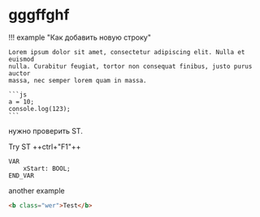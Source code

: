 # gggffghf

!!! example "Как добавить новую строку"

    Lorem ipsum dolor sit amet, consectetur adipiscing elit. Nulla et euismod
    nulla. Curabitur feugiat, tortor non consequat finibus, justo purus auctor
    massa, nec semper lorem quam in massa.

    ```js
    a = 10;
    console.log(123);
    ```

нужно проверить ST.

Try ST ++ctrl+"F1"++

```iecst
VAR
    xStart: BOOL;
END_VAR
```

another example

```html
<b class="wer">Test</b>
```
